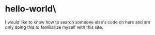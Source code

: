 # hello-world\
I would like to know how to search someone else's code on here and am only doing this to familiarize myself with this site.

